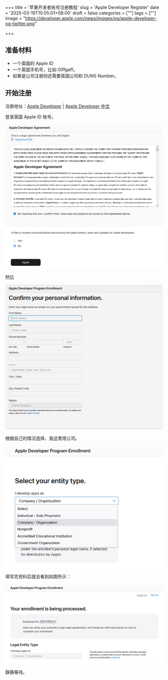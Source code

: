 +++
title = '苹果开发者账号注册教程'
slug = 'Apple Developer Register'
date = '2025-03-19T15:05:01+08:00'
draft = false
categories = [""]
tags = [""]
image = "https://developer.apple.com/news/images/og/apple-developer-og-twitter.png"

+++



## 准备材料

- 一个英国的 Apple ID
- 一个英国手机号，比如 Giffgaff。
- 如果是公司注册则还需要英国公司和 DUNS Number。



## 开始注册

注册地址：[Apple Developer](https://developer.apple.com/) | [Apple Developer 中文](https://developer.apple.com/cn/)

登录英国 Apple ID 账号。



![1](1.png)



然后

![2](2.png)



根据自己的情况选择，我这里用公司。



![3](3.png)



填写完资料后就会看到如图所示：



![4](4.png)

静静等待。







